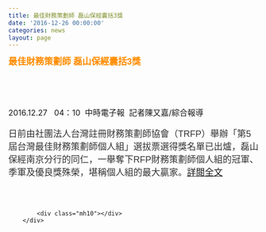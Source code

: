 ```yaml
---
title: 最佳財務策劃師 磊山保經囊括3獎
date: '2016-12-26 00:00:00'
categories: news
layout: page
---
```


<div class="text">
			<div>
	<div>
		<h1 style="border: 0px none; margin: 0px; outline: none 0px; padding: 0px; font-stretch: normal; font-size: 30px; line-height: 1.3; font-family: 微软雅黑, 黑体, &quot;helvetica neue&quot;, &quot;lucida grande&quot;, Arial, PMingLiU, &quot;Trebuchet MS&quot;, Helvetica, Verdana, sans-serif; color: rgb(49, 49, 51); width: 630px;">
			<span style="color: rgb(255, 140, 0);"><span style="font-size: 18px;">最佳財務策劃師 磊山保經囊括3獎</span></span><br>
			&nbsp;</h1>
		<h1 style="border: 0px none; margin: 0px; outline: none 0px; padding: 0px; font-stretch: normal; font-size: 30px; line-height: 1.3; font-family: 微软雅黑, 黑体, &quot;helvetica neue&quot;, &quot;lucida grande&quot;, Arial, PMingLiU, &quot;Trebuchet MS&quot;, Helvetica, Verdana, sans-serif; color: rgb(49, 49, 51); width: 630px;">
			&nbsp;</h1>
		<div>
			<div>
				<div>
					<span style="font-size: 16px;">2016.12.27 &nbsp; 04：10 &nbsp;中時電子報 &nbsp;記者陳又嘉/綜合報導</span><br>
					&nbsp;</div>
				<div>
					<span style="color: rgb(51, 51, 51); font-family: &quot;Microsoft Jhenghei&quot;, Verdana, Arial, PMingLiU, sans-serif; font-size: 18px;">日前由社團法人台灣註冊財務策劃師協會（TRFP）舉辦「第5屆台灣最佳財務策劃師個人組」選拔票選得獎名單已出爐，磊山保經南京分行的同仁，一舉奪下RFP財務策劃師個人組的冠軍、季軍及優良獎殊榮，堪稱個人組的最大贏家。</span><font face="Microsoft Jhenghei, Verdana, Arial, PMingLiU, sans-serif"><span style="font-size: 18px;"><a href="http://www.chinatimes.com/newspapers/20161227000134-260210">詳閱全文</a></span></font></div>
			</div>
		</div>
		<div>
			&nbsp;</div>
	</div>
	<div>
		&nbsp;</div>
</div>
<div>
	&nbsp;</div>

			<div class="mh10"></div>
		</div>
